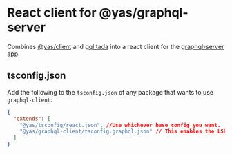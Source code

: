 # React client for @yas/graphql-server

Combines [@yas/client](../../libraries/query) and [gql.tada](https://gql-tada.0no.co/) into a react client for the [graphql-server](../../apps/graphql-server) app.

## tsconfig.json

Add the following to the `tsconfig.json` of any package that wants to use `graphql-client`:

```json
{
  "extends": [
    "@yas/tsconfig/react.json", //Use whichever base config you want.
    "@yas/graphql-client/tsconfig.graphql.json" // This enables the LSP plugin
  ]
}
```
